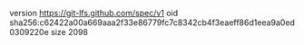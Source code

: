 version https://git-lfs.github.com/spec/v1
oid sha256:c62422a00a669aaa2f33e86779fc7c8342cb4f3eaeff86d1eea9a0ed0309220e
size 2098
